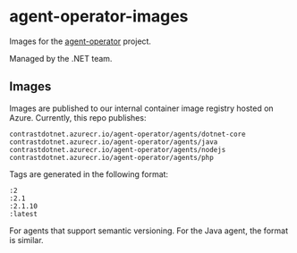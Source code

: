 # agent-operator-images

Images for the [agent-operator](https://github.com/Contrast-Security-Inc/agent-operator) project.

Managed by the .NET team.

## Images

Images are published to our internal container image registry hosted on Azure. Currently, this repo publishes:

```
contrastdotnet.azurecr.io/agent-operator/agents/dotnet-core
contrastdotnet.azurecr.io/agent-operator/agents/java
contrastdotnet.azurecr.io/agent-operator/agents/nodejs
contrastdotnet.azurecr.io/agent-operator/agents/php
```

Tags are generated in the following format:

```
:2
:2.1
:2.1.10
:latest
```

For agents that support semantic versioning. For the Java agent, the format is similar.

